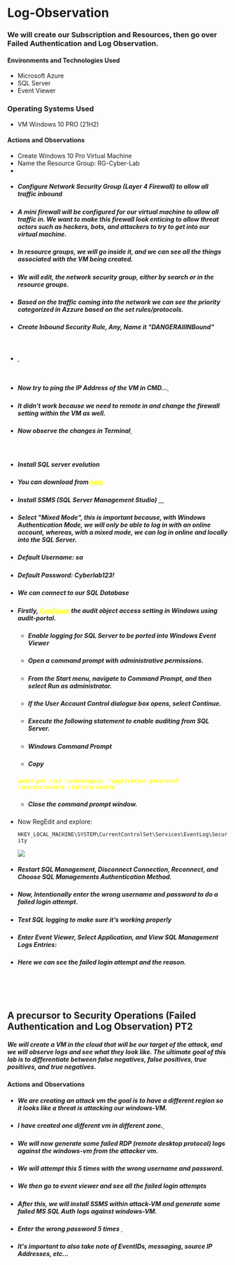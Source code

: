 # Log-Observation
<h3 dir="auto" tabindex="-1">We will create our Subscription and Resources, then go over Failed Authentication and Log Observation.</h3>
<h4 dir="auto" tabindex="-1">Environments and Technologies Used</h4>
<ul dir="auto">
 	<li>Microsoft Azure</li>
 	<li>SQL Server</li>
 	<li>Event Viewer</li>
</ul>
<h3 dir="auto" tabindex="-1"><a id="user-content-operating-systems-used" class="anchor" href="https://github.com/fnabeel/Cloud-SOC-PreReq#operating-systems-used" aria-hidden="true"></a>Operating Systems Used</h3>
<ul dir="auto">
 	<li>VM Windows 10 PRO (21H2)</li>
</ul>
<h4 dir="auto" tabindex="-1">Actions and Observations<b></b></h4>
<ul>
 	<li>Create Windows 10 Pro Virtual Machine</li>
 	<li>Name the Resource Group: RG-Cyber-Lab</li>
 	<li><a href="https://vikaspatel.tech/wp-content/uploads/2023/04/6-1.png">
  <img class="alignnone size-full wp-image-180" src="https://vikaspatel.tech/wp-content/uploads/2023/07/Screenshot-from-2023-07-09-10-34-10.png" alt="" />
</a>
</li>
 	<li dir="auto">
<h5>Configure Network Security Group (Layer 4 Firewall) to allow all traffic inbound</h5>
</li>
 	<li>
<h5 dir="auto">A mini firewall will be configured for our virtual machine to allow all traffic in. We want to make this firewall look enticing to allow threat actors such as hackers, bots, and attackers to try to get into our virtual machine.</h5>
</li>
 	<li>
<h5 dir="auto">In resource groups, we will go inside it, and we can see all the things associated with the VM being created.</h5>
</li>
 	<li>
<h5 dir="auto">We will edit, the network security group, either by search or in the resource groups.</h5>
</li>
 	<li>
<h5 dir="auto">Based on the traffic coming into the network we can see the priority categorized in Azzure based on the set rules/protocols.</h5>
</li>
 	<li>
<h5 dir="auto">Create Inbound Security Rule, Any, Name it "DANGERAllINBound"</h5>
</li>
</ul>
&nbsp;

<ul>
 	<li>
<a href="https://vikaspatel.tech/wp-content/uploads/2023/07/Screenshot-from-2023-07-09-10-39-28.png">
  <img class="alignnone size-full wp-image-180" src="https://vikaspatel.tech/wp-content/uploads/2023/07/Screenshot-from-2023-07-09-10-39-28.png" alt="" />
</a>
  
<a href="https://vikaspatel.tech/wp-content/uploads/2023/07/Screenshot-from-2023-07-09-10-34-10.png">
  <img class="alignnone size-full wp-image-180" src="https://vikaspatel.tech/wp-content/uploads/2023/07/Screenshot-from-2023-07-09-10-34-10.png" alt="" />
</a>
    
  </li>
</ul>
&nbsp;
<ul>
 	<li>
<h5 dir="auto">Now try to ping the IP Address of the VM in CMD...<a href="https://vikaspatel.tech/wp-content/uploads/2023/07/Screenshot-from-2023-07-09-10-41-56.png">
  <img class="alignnone size-full wp-image-180" src="https://vikaspatel.tech/wp-content/uploads/2023/07/Screenshot-from-2023-07-09-10-41-56.png" alt="" />
</a>
</h5>
</li>
 	<li><h5 dir="auto"> It didn't work because we need to remote in and change the firewall setting within the VM as well.</h5></li>
 	<li>
<h5>Now observe the changes in Terminal<a href="https://vikaspatel.tech/wp-content/uploads/2023/07/Screenshot-from-2023-07-09-10-46-17.png"">
  <img class="alignnone size-full wp-image-180" src="https://vikaspatel.tech/wp-content/uploads/2023/07/Screenshot-from-2023-07-09-10-46-17.png" alt="" />
</a></h5>
</li>
</ul>
&nbsp;
<ul dir="auto">
 	<li>
<h5 dir="auto">Install SQL server evolution</h5>
</li>
 	<li>
<h5 dir="auto">You can download from <span style="color: #ffff00;"><a style="color: #ffff00;" href="https://www.microsoft.com/en-us/evalcenter/download-sql-server-2022">here</a></span></h5>
</li>
 	<li>
<h5 dir="auto"> Install SSMS (SQL Server Management Studio) 
  
<a href="https://vikaspatel.tech/wp-content/uploads/2023/07/Screenshot-from-2023-07-09-10-51-25.png">
  <img class="alignnone size-full wp-image-180" src="https://vikaspatel.tech/wp-content/uploads/2023/07/Screenshot-from-2023-07-09-10-51-25.png" alt="" />
</a>
  
<a href="https://vikaspatel.tech/wp-content/uploads/2023/07/Screenshot-from-2023-07-09-10-52-00.png">
  <img class="alignone size-full wp-image-180" src="https://vikaspatel.tech/wp-content/uploads/2023/07/Screenshot-from-2023-07-09-10-52-00.png" alt="" />
</a>

<a href="https://vikaspatel.tech/wp-content/uploads/2023/07/Screenshot-from-2023-07-09-10-52-32.png">
  <img class="alignnone size-full wp-image-180" src="https://vikaspatel.tech/wp-content/uploads/2023/07/Screenshot-from-2023-07-09-10-52-32.png" alt="" />
</a>

<a href="https://vikaspatel.tech/wp-content/uploads/2023/07/Screenshot-from-2023-07-09-10-53-53.png">
  <img class="alignnone size-full wp-image-180" src="https://vikaspatel.tech/wp-content/uploads/2023/07/Screenshot-from-2023-07-09-10-53-53.png" alt="" />
</a> 

<a href="https://vikaspatel.tech/wp-content/uploads/2023/04/6-1.png">
  <img class="alignnone size-full wp-image-180" src="https://vikaspatel.tech/wp-content/uploads/2023/07/Screenshot-from-2023-07-09-10-57-30.png" alt="" />
</a>

</h5>
</li>
 	<li>
<h5 dir="auto">Select "Mixed Mode", this is important because, with Windows Authentication Mode, we will only be able to log in with an online account, whereas, with a mixed mode, we can log in online and locally into the SQL Server.</h5>
</li>
 	<li>
<h5 dir="auto">Default Username: sa</h5>
</li>
 	<li>
<h5 dir="auto">Default Password: Cyberlab123! </h5>
</li>
 	<li>
<h5 dir="auto"> We can connect to our SQL Database</h5>
</li>
 	<li>
<h5 dir="auto">Firstly,<span style="color: #ffff00;"> <a style="color: #ffff00;" href="https://learn.microsoft.com/en-us/sql/relational-databases/security/auditing/write-sql-server-audit-events-to-the-security-log?view=sql-server-ver16" rel="nofollow">Configure</a> </span>the audit object access setting in Windows using audit-portal.</h5>
<ul dir="auto">
 	<li>
<h5 dir="auto">Enable logging for SQL Server to be ported into Windows Event Viewer</h5>
</li>
 	<li>
<h5 dir="auto">Open a command prompt with administrative permissions.</h5>
</li>
 	<li>
<h5 dir="auto">From the Start menu, navigate to Command Prompt, and then select Run as administrator.</h5>
</li>
 	<li>
<h5 dir="auto">If the User Account Control dialogue box opens, select Continue.</h5>
</li>
 	<li>
<h5 dir="auto">Execute the following statement to enable auditing from SQL Server.</h5>
</li>
 	<li>
<h5 dir="auto">Windows Command Prompt</h5>
</li>
 	<li>
<h5 dir="auto">Copy</h5>
</li>
</ul>
<h5 dir="auto"><span style=" color: #ffff00;"><code>audit-pol /set /subcategory: "application generated" /success:enable /failure:enable</code></span><span style="color: #ffff00;"><code></code></span></h5>
<ul dir="auto">
 	<li>
<h5 dir="auto">Close the command prompt window.</h5>
</li>
</ul>
<a href="https://vikaspatel.tech/wp-content/uploads/2023/07/Screenshot-from-2023-07-09-10-57-30.png">
  <img class="align none size-full wp-image-180" src="https://vikaspatel.tech/wp-content/uploads/2023/07/Screenshot-from-2023-07-09-10-57-30.png" alt="" />
</a> 
    <!--img class="align-center" src="https://camo.githubusercontent.com/639d2f8358a8a9a63c2b5b6a2ed073a5d0dc5866f3c434ea2a29944361e7ff39/68747470733a2f2f692e696d6775722e636f6d2f4c436a4b6a49672e706e67" width="1809" height="333" /-->
 	<li>Now RegEdit and explore:
<p dir="auto"><code>HKEY_LOCAL_MACHINE\SYSTEM\CurrentControlSet\Services\EventLog\Security</code></p>
<img src="https://user-images.githubusercontent.com/109401839/230749756-e9139c85-9cd7-4756-a400-307b02a4c81a.png" /></li>
 	<li>
<h5 dir="auto">Restart SQL Management, Disconnect Connection, Reconnect, and Choose SQL Managements Authentication Method.</h5>
</li>
 	<li>
<h5 dir="auto">Now, Intentionally enter the wrong username and password to do a failed login attempt.

<a href="https://vikaspatel.tech/wp-content/uploads/2023/07/Screenshot-from-2023-07-09-11-13-27.png">
  <img class="alignnone size-full wp-image-180" src="https://vikaspatel.tech/wp-content/uploads/2023/07/Screenshot-from-2023-07-09-11-13-27.png" alt="" />
</a></h5>
</li>

 <li>
<h5 dir="auto">Test SQL logging to make sure it’s working properly</h5>
</li>
 	<li>
<h5 dir="auto">Enter Event Viewer, Select Application, and View SQL Management Logs Entries:
  
  <a href="https://vikaspatel.tech/wp-content/uploads/2023/07/Screenshot-from-2023-07-09-11-14-15.png">
  <img class="alignnone size-full wp-image-180" src="https://vikaspatel.tech/wp-content/uploads/2023/07/Screenshot-from-2023-07-09-11-14-15.png" alt="" />
</a></h5>
</li>
 	<li>
<h5 dir="auto">Here we can see the failed login attempt and the reason.</h5>
</li>
</ul>
&nbsp;

&nbsp;
<h2 dir="auto" tabindex="-1">A precursor to Security Operations (Failed Authentication and Log Observation) PT2</h2>
<h5 dir="auto">We will create a VM in the cloud that will be our target of the attack, and we will observe logs and see what they look like. The ultimate goal of this lab is to differentiate between false negatives, false positives, true positives, and true negatives.</h5>
<p dir="auto"><b>Actions and Observations</b></p>

<ul dir="auto">
 	<li>
<h5 dir="auto">We are creating an attack vm the goal is to have a different region so it looks like a threat is attacking our windows-VM.</h5>
</li>
 	<li>
<h5 dir="auto">I have created one different vm in different zone.<a href="https://vikaspatel.tech/wp-content/uploads/2023/07/Screenshot-from-2023-07-09-11-23-25.png">
  <img class="alignnone size-full wp-image-180" src="https://vikaspatel.tech/wp-content/uploads/2023/07/Screenshot-from-2023-07-09-11-23-25.png" alt="" />
</a></h5>
</li>
 	<li>
<h5 dir="auto">We will now generate some failed RDP (remote desktop protocol) logs against the windows-vm from the attacker vm.
  <a href="https://vikaspatel.tech/wp-content/uploads/2023/07/Screenshot-from-2023-07-09-11-27-49.png">
  <img class="alignnone size-full wp-image-180" src="https://vikaspatel.tech/wp-content/uploads/2023/07/Screenshot-from-2023-07-09-11-27-49.png" alt="" />
</a></h5>
</li>
 	<li>
<h5 dir="auto" >We will attempt this 5 times with the wrong username and password.</h5>
</li>
 	<li>
<h5 dir="auto">We then go to event viewer and see all the failed login attempts <a href="https://vikaspatel.tech/wp-content/uploads/2023/07/Screenshot-from-2023-07-09-11-31-16.png">
  <img class="alignnone size-full wp-image-180" src="https://vikaspatel.tech/wp-content/uploads/2023/07/Screenshot-from-2023-07-09-11-31-16.png" alt="" />
</a></h5>
</li>
 	<li>
<h5 dir="auto">After this, we will install SSMS within attack-VM and generate some failed MS SQL Auth logs against windows-VM.</h5>
</li>
 	<li>
<h5 dir="auto">Enter the wrong password 5 times
<a href="https://vikaspatel.tech/wp-content/uploads/2023/07/Screenshot-from-2023-07-09-11-42-18.png">
  <img class="alignnone size-full wp-image-180" src="https://vikaspatel.tech/wp-content/uploads/2023/07/Screenshot-from-2023-07-09-11-42-18.png" alt="" />
</a>

  <a href="https://vikaspatel.tech/wp-content/uploads/2023/07/Screenshot-from-2023-07-09-11-46-34.png">
  <img class="alignnone size-full wp-image-180" src="https://vikaspatel.tech/wp-content/uploads/2023/07/Screenshot-from-2023-07-09-11-46-34.png" alt="" />
</a>
</h5>
</li>
 	<li>
<h5 dir="auto">It's important to also take note of EventIDs, messaging, source IP Addresses, etc...</h5>
</li>
</ul>
